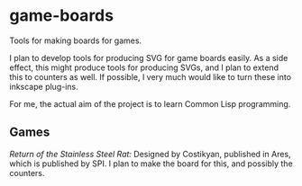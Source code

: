 # game-boards
Tools for making boards for games.

I plan to develop tools for producing SVG for game boards easily.
As a side effect, this might produce tools for producing SVGs, and I plan
to extend this to counters as well. If possible, I very much would like to
turn these into inkscape plug-ins.

For me, the actual aim of the project is to learn Common Lisp programming.

Games
-----

*Return of the Stainless Steel Rat:* Designed by Costikyan, published in Ares,
which is published by SPI.
I plan to make the board for this, and possibly the counters.
